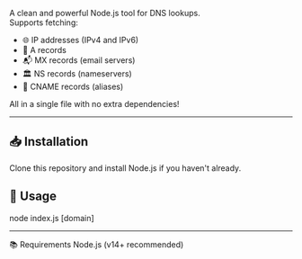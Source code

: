 A clean and powerful Node.js tool for DNS lookups.  
Supports fetching:
- 🌐 IP addresses (IPv4 and IPv6)
- 📄 A records
- 📬 MX records (email servers)
- 🏛️ NS records (nameservers)
- 🔗 CNAME records (aliases)

All in a single file with no extra dependencies!

---

## 📥 Installation

Clone this repository and install Node.js if you haven't already.

## 🚀 Usage
node index.js [domain]

---

📚 Requirements
Node.js (v14+ recommended)
